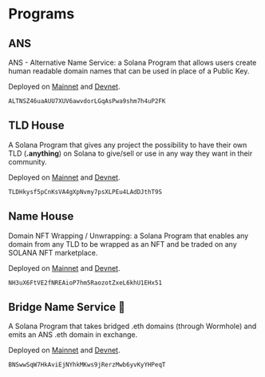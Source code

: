 # Programs

## ANS

ANS - Alternative Name Service: a Solana Program that allows users create human readable domain names that can be used in place of a Public Key.&#x20;

Deployed on [Mainnet](https://explorer.solana.com/address/ALTNSZ46uaAUU7XUV6awvdorLGqAsPwa9shm7h4uP2FK) and [Devnet](https://explorer.solana.com/address/ALTNSZ46uaAUU7XUV6awvdorLGqAsPwa9shm7h4uP2FK?cluster=devnet).

```
ALTNSZ46uaAUU7XUV6awvdorLGqAsPwa9shm7h4uP2FK
```

## TLD House

A Solana Program that gives any project the possibility to have their own TLD (**.anything**) on Solana to give/sell or use in any way they want in their community.&#x20;

Deployed on [Mainnet](https://explorer.solana.com/address/TLDHkysf5pCnKsVA4gXpNvmy7psXLPEu4LAdDJthT9S) and [Devnet](https://explorer.solana.com/address/TLDHkysf5pCnKsVA4gXpNvmy7psXLPEu4LAdDJthT9S?cluster=devnet).

```
TLDHkysf5pCnKsVA4gXpNvmy7psXLPEu4LAdDJthT9S
```

## Name House

Domain NFT Wrapping / Unwrapping: a Solana Program that enables any domain from any TLD to be wrapped as an NFT and be traded on any SOLANA NFT marketplace.

Deployed on [Mainnet](https://explorer.solana.com/address/NH3uX6FtVE2fNREAioP7hm5RaozotZxeL6khU1EHx51) and [Devnet](https://explorer.solana.com/address/NH3uX6FtVE2fNREAioP7hm5RaozotZxeL6khU1EHx51?cluster=devnet).

```
NH3uX6FtVE2fNREAioP7hm5RaozotZxeL6khU1EHx51
```

## Bridge Name Service 👀

A Solana Program that takes bridged .eth domains (through Wormhole) and emits an ANS .eth domain in exchange.

Deployed on [Mainnet](https://explorer.solana.com/address/BNSwwSqW7HkAviEjNYhkMKws9jRerzMwb6yvKyYHPeqT) and [Devnet](https://explorer.solana.com/address/BNSwwSqW7HkAviEjNYhkMKws9jRerzMwb6yvKyYHPeqT?cluster=devnet).

```
BNSwwSqW7HkAviEjNYhkMKws9jRerzMwb6yvKyYHPeqT
```
